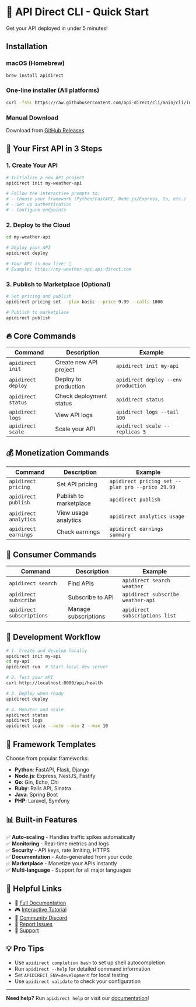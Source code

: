 # 🚀 API Direct CLI - Quick Start

Get your API deployed in under 5 minutes!

## Installation

### macOS (Homebrew)
```bash
brew install apidirect
```

### One-line installer (All platforms)
```bash
curl -fsSL https://raw.githubusercontent.com/api-direct/cli/main/cli/install.sh | bash
```

### Manual Download
Download from [GitHub Releases](https://github.com/api-direct/cli/releases/latest)

## 🎯 Your First API in 3 Steps

### 1. Create Your API
```bash
# Initialize a new API project
apidirect init my-weather-api

# Follow the interactive prompts to:
# - Choose your framework (Python/FastAPI, Node.js/Express, Go, etc.)
# - Set up authentication
# - Configure endpoints
```

### 2. Deploy to the Cloud
```bash
cd my-weather-api

# Deploy your API
apidirect deploy

# Your API is now live! 🎉
# Example: https://my-weather-api.api-direct.com
```

### 3. Publish to Marketplace (Optional)
```bash
# Set pricing and publish
apidirect pricing set --plan basic --price 9.99 --calls 1000

# Publish to marketplace
apidirect publish
```

## 🔥 Core Commands

| Command | Description | Example |
|---------|-------------|---------|
| `apidirect init` | Create new API project | `apidirect init my-api` |
| `apidirect deploy` | Deploy to production | `apidirect deploy --env production` |
| `apidirect status` | Check deployment status | `apidirect status` |
| `apidirect logs` | View API logs | `apidirect logs --tail 100` |
| `apidirect scale` | Scale your API | `apidirect scale --replicas 5` |

## 💰 Monetization Commands

| Command | Description | Example |
|---------|-------------|---------|
| `apidirect pricing` | Set API pricing | `apidirect pricing set --plan pro --price 29.99` |
| `apidirect publish` | Publish to marketplace | `apidirect publish` |
| `apidirect analytics` | View usage analytics | `apidirect analytics usage` |
| `apidirect earnings` | Check earnings | `apidirect earnings summary` |

## 🛒 Consumer Commands

| Command | Description | Example |
|---------|-------------|---------|
| `apidirect search` | Find APIs | `apidirect search weather` |
| `apidirect subscribe` | Subscribe to API | `apidirect subscribe weather-api` |
| `apidirect subscriptions` | Manage subscriptions | `apidirect subscriptions list` |

## 🔧 Development Workflow

```bash
# 1. Create and develop locally
apidirect init my-api
cd my-api
apidirect run  # Start local dev server

# 2. Test your API
curl http://localhost:8000/api/health

# 3. Deploy when ready
apidirect deploy

# 4. Monitor and scale
apidirect status
apidirect logs
apidirect scale --auto --min 2 --max 10
```

## 🎨 Framework Templates

Choose from popular frameworks:

- **Python**: FastAPI, Flask, Django
- **Node.js**: Express, NestJS, Fastify  
- **Go**: Gin, Echo, Chi
- **Ruby**: Rails API, Sinatra
- **Java**: Spring Boot
- **PHP**: Laravel, Symfony

## 📊 Built-in Features

✅ **Auto-scaling** - Handles traffic spikes automatically  
✅ **Monitoring** - Real-time metrics and logs  
✅ **Security** - API keys, rate limiting, HTTPS  
✅ **Documentation** - Auto-generated from your code  
✅ **Marketplace** - Monetize your APIs instantly  
✅ **Multi-language** - Support for all major languages  

## 🔗 Helpful Links

- 📖 [Full Documentation](https://docs.api-direct.com)
- 🎮 [Interactive Tutorial](https://tutorial.api-direct.com)
- 💬 [Community Discord](https://discord.gg/api-direct)
- 🐛 [Report Issues](https://github.com/api-direct/cli/issues)
- 📧 [Support](mailto:support@api-direct.com)

## 💡 Pro Tips

- Use `apidirect completion bash` to set up shell autocompletion
- Run `apidirect --help` for detailed command information
- Set `APIDIRECT_ENV=development` for local testing
- Use `apidirect validate` to check your configuration

---

**Need help?** Run `apidirect help` or visit our [documentation](https://docs.api-direct.com)!